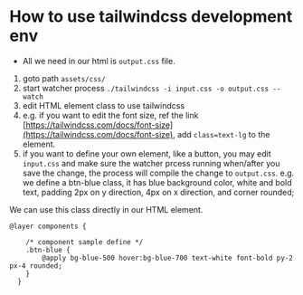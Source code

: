 # How to use tailwindcss development env
* All we need in our html is `output.css` file.
1. goto path `assets/css/`
2. start watcher process `./tailwindcss -i input.css -o output.css --watch`
3. edit HTML element class to use tailwindcss
4. e.g. if you want to edit the font size, ref the link [https://tailwindcss.com/docs/font-size](https://tailwindcss.com/docs/font-size), add `class=text-lg` to the element.
5. if you want to define your own element, like a button, you may edit `input.css` and make sure the watcher prcess running when/after you save the change, the process will compile the change to `output.css`.
e.g. we define a btn-blue class, it has blue background color, white and bold text, padding 2px on y direction, 4px on x direction, and corner rounded;

We can use this class directly in our HTML element.
```
@layer components {

    /* component sample define */
    .btn-blue {
        @apply bg-blue-500 hover:bg-blue-700 text-white font-bold py-2 px-4 rounded;
    }
  }
```